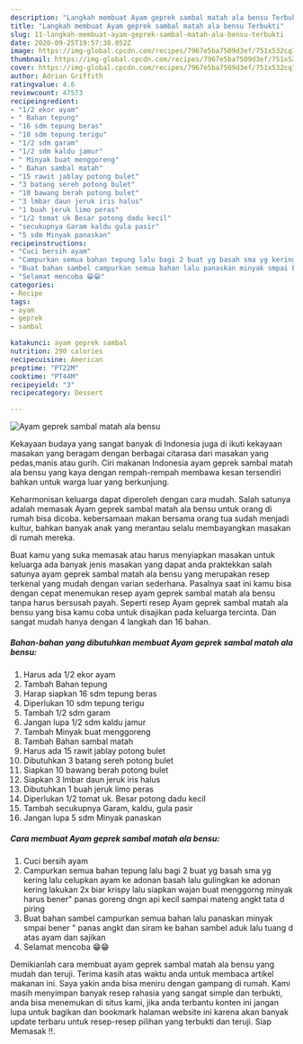 ```yaml
---
description: "Langkah membuat Ayam geprek sambal matah ala bensu Terbukti"
title: "Langkah membuat Ayam geprek sambal matah ala bensu Terbukti"
slug: 11-langkah-membuat-ayam-geprek-sambal-matah-ala-bensu-terbukti
date: 2020-09-25T19:57:38.052Z
image: https://img-global.cpcdn.com/recipes/7967e5ba7509d3ef/751x532cq70/ayam-geprek-sambal-matah-ala-bensu-foto-resep-utama.jpg
thumbnail: https://img-global.cpcdn.com/recipes/7967e5ba7509d3ef/751x532cq70/ayam-geprek-sambal-matah-ala-bensu-foto-resep-utama.jpg
cover: https://img-global.cpcdn.com/recipes/7967e5ba7509d3ef/751x532cq70/ayam-geprek-sambal-matah-ala-bensu-foto-resep-utama.jpg
author: Adrian Griffith
ratingvalue: 4.6
reviewcount: 47573
recipeingredient:
- "1/2 ekor ayam"
- " Bahan tepung"
- "16 sdm tepung beras"
- "10 sdm tepung terigu"
- "1/2 sdm garam"
- "1/2 sdm kaldu jamur"
- " Minyak buat menggoreng"
- " Bahan sambal matah"
- "15 rawit jablay potong bulet"
- "3 batang sereh potong bulet"
- "10 bawang berah potong bulet"
- "3 lmbar daun jeruk iris halus"
- "1 buah jeruk limo peras"
- "1/2 tomat uk Besar potong dadu kecil"
- "secukupnya Garam kaldu gula pasir"
- "5 sdm Minyak panaskan"
recipeinstructions:
- "Cuci bersih ayam"
- "Campurkan semua bahan tepung lalu bagi 2 buat yg basah sma yg kering lalu celupkan ayam ke adonan basah lalu gulingkan ke adonan kering lakukan 2x biar krispy lalu siapkan wajan buat menggorng minyak harus bener&#34; panas goreng dngn api kecil sampai mateng angkt tata d piring"
- "Buat bahan sambel campurkan semua bahan lalu panaskan minyak smpai bener &#34; panas angkt dan siram ke bahan sambel aduk lalu tuang d atas ayam dan sajikan"
- "Selamat mencoba 😁😁"
categories:
- Recipe
tags:
- ayam
- geprek
- sambal

katakunci: ayam geprek sambal 
nutrition: 290 calories
recipecuisine: American
preptime: "PT22M"
cooktime: "PT44M"
recipeyield: "3"
recipecategory: Dessert

---
```



![Ayam geprek sambal matah ala bensu](https://img-global.cpcdn.com/recipes/7967e5ba7509d3ef/751x532cq70/ayam-geprek-sambal-matah-ala-bensu-foto-resep-utama.jpg)

Kekayaan budaya yang sangat banyak di Indonesia juga di ikuti kekayaan masakan yang beragam dengan berbagai citarasa dari masakan yang pedas,manis atau gurih. Ciri makanan Indonesia ayam geprek sambal matah ala bensu yang kaya dengan rempah-rempah membawa kesan tersendiri bahkan untuk warga luar yang berkunjung.


Keharmonisan keluarga dapat diperoleh dengan cara mudah. Salah satunya adalah memasak Ayam geprek sambal matah ala bensu untuk orang di rumah bisa dicoba. kebersamaan makan bersama orang tua sudah menjadi kultur, bahkan banyak anak yang merantau selalu membayangkan masakan di rumah mereka.



Buat kamu yang suka memasak atau harus menyiapkan masakan untuk keluarga ada banyak jenis masakan yang dapat anda praktekkan salah satunya ayam geprek sambal matah ala bensu yang merupakan resep terkenal yang mudah dengan varian sederhana. Pasalnya saat ini kamu bisa dengan cepat menemukan resep ayam geprek sambal matah ala bensu tanpa harus bersusah payah.
Seperti resep Ayam geprek sambal matah ala bensu yang bisa kamu coba untuk disajikan pada keluarga tercinta. Dan sangat mudah hanya dengan 4 langkah dan 16 bahan.


<!--inarticleads1-->

##### Bahan-bahan yang dibutuhkan membuat Ayam geprek sambal matah ala bensu:

1. Harus ada 1/2 ekor ayam
1. Tambah  Bahan tepung
1. Harap siapkan 16 sdm tepung beras
1. Diperlukan 10 sdm tepung terigu
1. Tambah 1/2 sdm garam
1. Jangan lupa 1/2 sdm kaldu jamur
1. Tambah  Minyak buat menggoreng
1. Tambah  Bahan sambal matah
1. Harus ada 15 rawit jablay potong bulet
1. Dibutuhkan 3 batang sereh potong bulet
1. Siapkan 10 bawang berah potong bulet
1. Siapkan 3 lmbar daun jeruk iris halus
1. Dibutuhkan 1 buah jeruk limo peras
1. Diperlukan 1/2 tomat uk. Besar potong dadu kecil
1. Tambah secukupnya Garam, kaldu, gula pasir
1. Jangan lupa 5 sdm Minyak panaskan




<!--inarticleads2-->

##### Cara membuat  Ayam geprek sambal matah ala bensu:

1. Cuci bersih ayam
1. Campurkan semua bahan tepung lalu bagi 2 buat yg basah sma yg kering lalu celupkan ayam ke adonan basah lalu gulingkan ke adonan kering lakukan 2x biar krispy lalu siapkan wajan buat menggorng minyak harus bener&#34; panas goreng dngn api kecil sampai mateng angkt tata d piring
1. Buat bahan sambel campurkan semua bahan lalu panaskan minyak smpai bener &#34; panas angkt dan siram ke bahan sambel aduk lalu tuang d atas ayam dan sajikan
1. Selamat mencoba 😁😁




Demikianlah cara membuat ayam geprek sambal matah ala bensu yang mudah dan teruji. Terima kasih atas waktu anda untuk membaca artikel makanan ini. Saya yakin anda bisa meniru dengan gampang di rumah. Kami masih menyimpan banyak resep rahasia yang sangat simple dan terbukti, anda bisa menemukan di situs kami, jika anda terbantu konten ini jangan lupa untuk bagikan dan bookmark halaman website ini karena akan banyak update terbaru untuk resep-resep pilihan yang terbukti dan teruji. Siap Memasak !!. 
